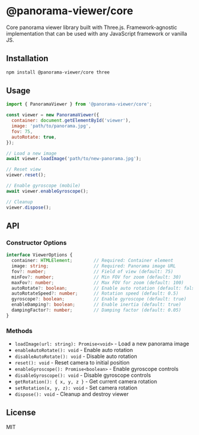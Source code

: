 # @panorama-viewer/core

Core panorama viewer library built with Three.js. Framework-agnostic implementation that can be used with any JavaScript framework or vanilla JS.

## Installation

```bash
npm install @panorama-viewer/core three
```

## Usage

```javascript
import { PanoramaViewer } from '@panorama-viewer/core';

const viewer = new PanoramaViewer({
  container: document.getElementById('viewer'),
  image: 'path/to/panorama.jpg',
  fov: 75,
  autoRotate: true,
});

// Load a new image
await viewer.loadImage('path/to/new-panorama.jpg');

// Reset view
viewer.reset();

// Enable gyroscope (mobile)
await viewer.enableGyroscope();

// Cleanup
viewer.dispose();
```

## API

### Constructor Options

```typescript
interface ViewerOptions {
  container: HTMLElement;        // Required: Container element
  image: string;                 // Required: Panorama image URL
  fov?: number;                  // Field of view (default: 75)
  minFov?: number;               // Min FOV for zoom (default: 30)
  maxFov?: number;               // Max FOV for zoom (default: 100)
  autoRotate?: boolean;          // Enable auto rotation (default: false)
  autoRotateSpeed?: number;      // Rotation speed (default: 0.5)
  gyroscope?: boolean;           // Enable gyroscope (default: true)
  enableDamping?: boolean;       // Enable inertia (default: true)
  dampingFactor?: number;        // Damping factor (default: 0.05)
}
```

### Methods

- `loadImage(url: string): Promise<void>` - Load a new panorama image
- `enableAutoRotate(): void` - Enable auto rotation
- `disableAutoRotate(): void` - Disable auto rotation
- `reset(): void` - Reset camera to initial position
- `enableGyroscope(): Promise<boolean>` - Enable gyroscope controls
- `disableGyroscope(): void` - Disable gyroscope controls
- `getRotation(): { x, y, z }` - Get current camera rotation
- `setRotation(x, y, z): void` - Set camera rotation
- `dispose(): void` - Cleanup and destroy viewer

## License

MIT


